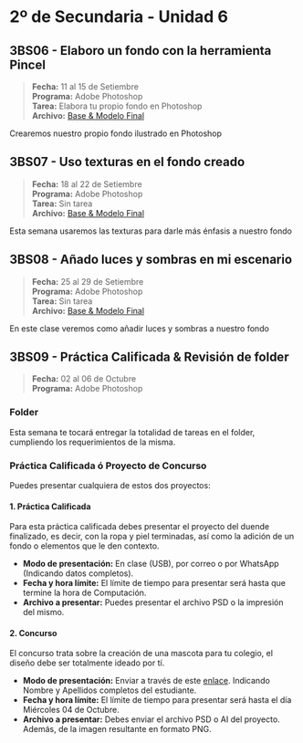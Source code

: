 # 2º de Secundaria - Unidad 6

## 3BS06 - Elaboro un fondo con la herramienta Pincel

> **Fecha:** 11 al 15 de Setiembre<br> **Programa:** Adobe Photoshop<br> **Tarea:** Elabora tu propio fondo en Photoshop<br> **Archivo:** [Base & Modelo Final](https://app.box.com/s/0dexih33q7ag9wuzzs1pggjyt5kltyep)

Crearemos nuestro propio fondo ilustrado en Photoshop

## 3BS07 -  Uso texturas en el fondo creado

> **Fecha:** 18 al 22 de Setiembre<br> **Programa:** Adobe Photoshop<br> **Tarea:** Sin tarea<br> **Archivo:** [Base & Modelo Final](https://app.box.com/s/0dexih33q7ag9wuzzs1pggjyt5kltyep)

Esta semana usaremos las texturas para darle más énfasis a nuestro fondo

<div class="currentTheme">

## 3BS08 -  Añado luces y sombras en mi escenario

> **Fecha:** 25 al 29 de Setiembre<br> **Programa:** Adobe Photoshop<br> **Tarea:** Sin tarea<br> **Archivo:** [Base & Modelo Final](https://app.box.com/s/0dexih33q7ag9wuzzs1pggjyt5kltyep)

En este clase veremos como añadir luces y sombras a nuestro fondo

</div>

## 3BS09 -  Práctica Calificada & Revisión de folder

> **Fecha:** 02 al 06 de Octubre<br> **Programa:** Adobe Photoshop<br>

### Folder

Esta semana te tocará entregar la totalidad de tareas en el folder, cumpliendo los requerimientos de la misma.

### Práctica Calificada ó Proyecto de Concurso

Puedes presentar cualquiera de estos dos proyectos:

#### 1. Práctica Calificada

Para esta práctica calificada debes presentar el proyecto del duende finalizado, es decir, con la ropa y piel terminadas, así como la adición de un fondo o elementos que le den contexto.

- **Modo de presentación:** En clase (USB), por correo o por WhatsApp (Indicando datos completos).
- **Fecha y hora límite:** El límite de tiempo para presentar será hasta que termine la hora de Computación.
- **Archivo a presentar:** Puedes presentar el archivo PSD o la impresión del mismo.

#### 2. Concurso

El concurso trata sobre la creación de una mascota para tu colegio, el diseño
debe ser totalmente ideado por tí.

- **Modo de presentación:** Enviar a través de este [enlace](https://mariareinista-my.sharepoint.com/:f:/g/personal/admin_mrc_edu_pe/Eq7gg5OLz1dNuAtC40WJ-FEBaeVd68bWzwbIV8QAckbCDQ). Indicando Nombre y Apellidos completos del estudiante.
- **Fecha y hora límite:** El límite de tiempo para presentar será hasta el día Miércoles 04 de Octubre.
- **Archivo a presentar:** Debes enviar el archivo PSD o AI del proyecto. Además, de la imagen resultante en formato PNG.

